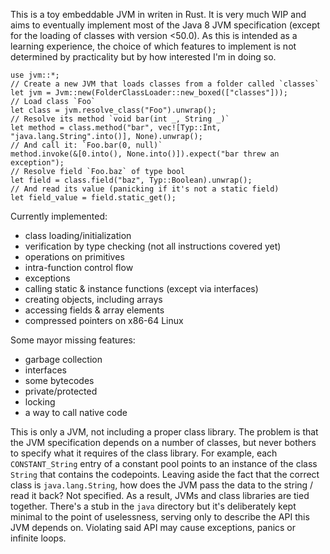 This is a toy embeddable JVM in writen in Rust. It is very much WIP and aims to eventually 
implement most of the Java 8 JVM specification (except for the loading of classes with version <50.0).
As this is intended as a learning experience, the choice of which features to implement is
not determined by practicality but by how interested I'm in doing so.

```rust, no_run
use jvm::*;
// Create a new JVM that loads classes from a folder called `classes`
let jvm = Jvm::new(FolderClassLoader::new_boxed(["classes"]));
// Load class `Foo`
let class = jvm.resolve_class("Foo").unwrap();
// Resolve its method `void bar(int _, String _)`
let method = class.method("bar", vec![Typ::Int, "java.lang.String".into()], None).unwrap();
// And call it: `Foo.bar(0, null)`
method.invoke(&[0.into(), None.into()]).expect("bar threw an exception");
// Resolve field `Foo.baz` of type bool
let field = class.field("baz", Typ::Boolean).unwrap();
// And read its value (panicking if it's not a static field)
let field_value = field.static_get();
```

Currently implemented:
- class loading/initialization
- verification by type checking (not all instructions covered yet)
- operations on primitives
- intra-function control flow
- exceptions
- calling static & instance functions (except via interfaces)
- creating objects, including arrays
- accessing fields & array elements
- compressed pointers on x86-64 Linux

Some mayor missing features:
- garbage collection
- interfaces
- some bytecodes
- private/protected
- locking
- a way to call native code

This is only a JVM, not including a proper class library. The problem is that the JVM
specification depends on a number of classes, but never bothers to specify what it requires
of the class library. For example, each `CONSTANT_String` entry of a constant pool points
to an instance of the class `String` that contains the codepoints. Leaving aside the fact
that the correct class is `java.lang.String`, how does the JVM pass the data to the string /
read it back? Not specified. As a result, JVMs and class libraries are tied together. There's
a stub in the `java` directory but it's deliberately kept minimal to the point of uselessness,
serving only to describe the API this JVM depends on. Violating said API may cause exceptions, 
panics or infinite loops.